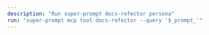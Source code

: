 ```yaml
---
description: "Run super-prompt docs-refector persona"
run: "super-prompt mcp tool docs-refector --query '$_prompt_'"
---
```

